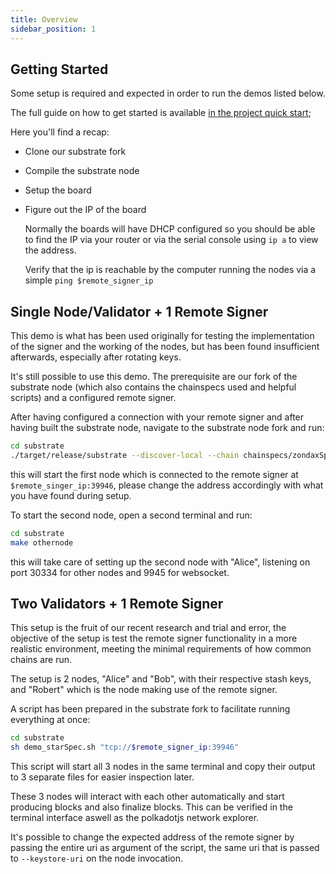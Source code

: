 ```yaml
---
title: Overview
sidebar_position: 1
---
```


## Getting Started

Some setup is required and expected in order to run the demos listed below.

The full guide on how to get started is available [in the project quick start](../Overview.md);

Here you'll find a recap:

-   Clone our substrate fork
-   Compile the substrate node
-   Setup the board
-   Figure out the IP of the board

    Normally the boards will have DHCP configured so you should be able to find the IP via your router or via the serial console using `ip a` to view the address.

    Verify that the ip is reachable by the computer running the nodes via a simple `ping $remote_signer_ip`

## Single Node/Validator + 1 Remote Signer

This demo is what has been used originally for testing the implementation of the signer and the working of the nodes, but has been found insufficient afterwards, especially after rotating keys.

It's still possible to use this demo. The prerequisite are our fork of the substrate node (which also contains the chainspecs used and helpful scripts) and a configured remote signer.

After having configured a connection with your remote signer and after having built the substrate node, navigate to the substrate node fork and run:

```bash
cd substrate
./target/release/substrate --discover-local --chain chainspecs/zondaxSpec.json --tmp --execution native --validator --listen-addr /ip4/0.0.0.0/tcp/30333 --ws-port 9944 --keystore-uri "tcp://$remote_signer_ip:39946"
```

this will start the first node which is connected to the remote signer at `$remote_singer_ip:39946`, please change the address accordingly with what you have found during setup.

To start the second node, open a second terminal and run:

```bash
cd substrate
make othernode
```

this will take care of setting up the second node with "Alice", listening on port 30334 for other nodes and 9945 for websocket.

## Two Validators + 1 Remote Signer

This setup is the fruit of our recent research and trial and error, the objective of the setup is test the remote signer functionality in a more realistic environment, meeting the minimal requirements of how common chains are run.

The setup is 2 nodes, "Alice" and "Bob", with their respective stash keys, and "Robert" which is the node making use of the remote signer.

A script has been prepared in the substrate fork to facilitate running everything at once:

```bash
cd substrate
sh demo_starSpec.sh "tcp://$remote_signer_ip:39946"
```

This script will start all 3 nodes in the same terminal and copy their output to 3 separate files for easier inspection later.

These 3 nodes will interact with each other automatically and start producing blocks and also finalize blocks. This can be verified in the terminal interface aswell as the polkadotjs network explorer.

It's possible to change the expected address of the remote signer by passing the entire uri as argument of the script, the same uri that is passed to `--keystore-uri` on the node invocation.
